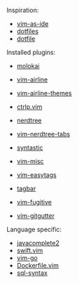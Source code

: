 Inspiration:

 - [vim-as-ide](https://github.com/jez/vim-as-an-ide)
 - [dotfiles](https://github.com/jez/dotfiles/blob/master/vimrc)
 - [dotfile](https://github.com/bezi/dotfiles/tree/master/vim/config)

Installed plugins:

 - [molokai](https://github.com/tomasr/molokai)
 - [vim-airline](https://github.com/vim-airline/vim-airline)
 - [vim-airline-themes](https://github.com/vim-airline/vim-airline-themes)

 - [ctrlp.vim](https://github.com/ctrlpvim/ctrlp.vim)

 - [nerdtree](https://github.com/scrooloose/nerdtree)
 - [vim-nerdtree-tabs](https://github.com/jistr/vim-nerdtree-tabs)

 - [syntastic](https://github.com/vim-syntastic/syntastic)

 - [vim-misc](https://github.com/xolox/vim-misc)
 - [vim-easytags](https://github.com/xolox/vim-easytags)
 - [tagbar](https://github.com/majutsushi/tagbar)

 - [vim-fugitive](https://github.com/tpope/vim-fugitive)
 - [vim-gitgutter](https://github.com/airblade/vim-gitgutter)

Language specific:
 - [javacomplete2](https://github.com/artur-shaik/vim-javacomplete2)
 - [swift.vim](https://github.com/keith/swift.vim)
 - [vim-go](https://github.com/fatih/vim-go)
 - [Dockerfile.vim](https://github.com/ekalinin/Dockerfile.vim)
 - [sql-syntax](https://github.com/magicalbanana/vim-sql-syntax.git)
